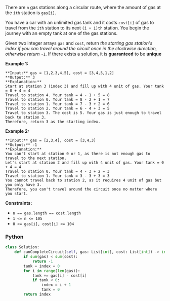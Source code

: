 There are  `n`  gas stations along a circular route, where the amount of gas at the  `ith`  station is  `gas[i]`.

You have a car with an unlimited gas tank and it costs  `cost[i]`  of gas to travel from the  `ith`  station to its next  `(i + 1)th`  station. You begin the journey with an empty tank at one of the gas stations.

Given two integer arrays  `gas`  and  `cost`, return  _the starting gas station's index if you can travel around the circuit once in the clockwise direction, otherwise return_  `-1`. If there exists a solution, it is  **guaranteed**  to be  **unique**

**Example 1:**
```
**Input:** gas = [1,2,3,4,5], cost = [3,4,5,1,2]
**Output:** 3
**Explanation:**
Start at station 3 (index 3) and fill up with 4 unit of gas. Your tank = 0 + 4 = 4
Travel to station 4. Your tank = 4 - 1 + 5 = 8
Travel to station 0. Your tank = 8 - 2 + 1 = 7
Travel to station 1. Your tank = 7 - 3 + 2 = 6
Travel to station 2. Your tank = 6 - 4 + 3 = 5
Travel to station 3. The cost is 5. Your gas is just enough to travel back to station 3.
Therefore, return 3 as the starting index.
```

**Example 2:**
```
**Input:** gas = [2,3,4], cost = [3,4,3]
**Output:** -1
**Explanation:**
You can't start at station 0 or 1, as there is not enough gas to travel to the next station.
Let's start at station 2 and fill up with 4 unit of gas. Your tank = 0 + 4 = 4
Travel to station 0. Your tank = 4 - 3 + 2 = 3
Travel to station 1. Your tank = 3 - 3 + 3 = 3
You cannot travel back to station 2, as it requires 4 unit of gas but you only have 3.
Therefore, you can't travel around the circuit once no matter where you start.
```

**Constraints:**

-   `n == gas.length == cost.length`
-   `1 <= n <= 105`
-   `0 <= gas[i], cost[i] <= 104`


### Python
```python
class Solution:
    def canCompleteCircuit(self, gas: List[int], cost: List[int]) -> int:
        if sum(gas) < sum(cost):
            return -1
        tank = index = 0
        for i in range(len(gas)):
            tank += gas[i] - cost[i]
            if tank < 0:
                index = i + 1
                tank = 0
        return index
```
